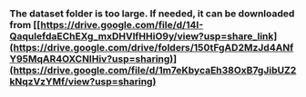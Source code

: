 ### The dataset folder is too large. If needed, it can be downloaded from [[https://drive.google.com/file/d/14I-QaquIefdaEChEXg_mxDHVlfHHiO9y/view?usp=share_link](https://drive.google.com/drive/folders/150tFgAD2MzJd4ANfY95MqAR4OXCNIHiv?usp=sharing)](https://drive.google.com/file/d/1m7eKbycaEh38OxB7gJibUZ2kNqzVzYMf/view?usp=sharing)
